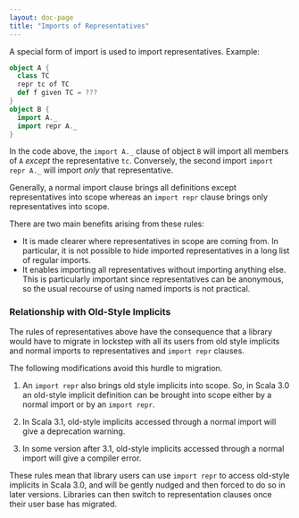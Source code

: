 ```yaml
---
layout: doc-page
title: "Imports of Representatives"
---
```


A special form of import is used to import representatives. Example:
```scala
object A {
  class TC
  repr tc of TC
  def f given TC = ???
}
object B {
  import A._
  import repr A._
}
```
In the code above, the `import A._` clause of object `B` will import all members
of `A` _except_ the representative `tc`. Conversely, the second import `import repr A._` will import _only_ that representative.

Generally, a normal import clause brings all definitions except representatives into scope whereas an `import repr` clause brings only representatives into scope.

There are two main benefits arising from these rules:

 - It is made clearer where representatives in scope are coming from.
   In particular, it is not possible to hide imported representatives in a long list of regular imports.
 - It enables importing all representatives
   without importing anything else. This is particularly important since representatives
   can be anonymous, so the usual recourse of using named imports is not
   practical.

### Relationship with Old-Style Implicits

The rules of representatives above have the consequence that a library
would have to migrate in lockstep with all its users from old style implicits and
normal imports to representatives and `import repr` clauses.

The following modifications avoid this hurdle to migration.

 1. An `import repr` also brings old style implicits into scope. So, in Scala 3.0
    an old-style implicit definition can be brought into scope either by a normal import or
    by an `import repr`.

 2. In Scala 3.1, old-style implicits accessed through a normal import
    will give a deprecation warning.

 3. In some version after 3.1, old-style implicits accessed through a normal import
    will give a compiler error.

These rules mean that library users can use `import repr` to access old-style implicits in Scala 3.0,
and will be gently nudged and then forced to do so in later versions. Libraries can then switch to
representation clauses once their user base has migrated.
